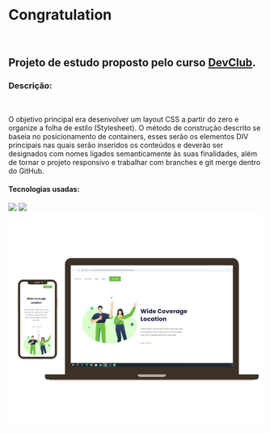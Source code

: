 <h1>Congratulation</h1>
<br>
<h2> Projeto de estudo proposto pelo curso <a href="https://rodolfomori.com.br/devclub">DevClub</a>. </h2>

<h3> Descrição: </h3>
  <br>
  <p>O objetivo principal era desenvolver um layout CSS a partir do zero e organize a folha de estilo (Stylesheet). O método de construção descrito se baseia no posicionamento de containers, esses serão os elementos
    DIV principais nas quais serão inseridos os conteúdos e deverão ser designados com nomes ligados semanticamente às suas finalidades, além de tornar o projeto responsivo e trabalhar com branches e git merge dentro do GitHub.</p>
  
  <h4>Tecnologias usadas: </h4>
  <img src="https://img.shields.io/badge/CSS3-1572B6?style=for-the-badge&logo=css3&logoColor=white"/>
  <img src="https://img.shields.io/badge/HTML-239120?style=for-the-badge&logo=html5&logoColor=white"/> 
  
<img src="https://github.com/PriscilaKimura/Congratulation-CSS/blob/develop/img/img%20congratulation%20readme.jpg?raw=true"/> 
